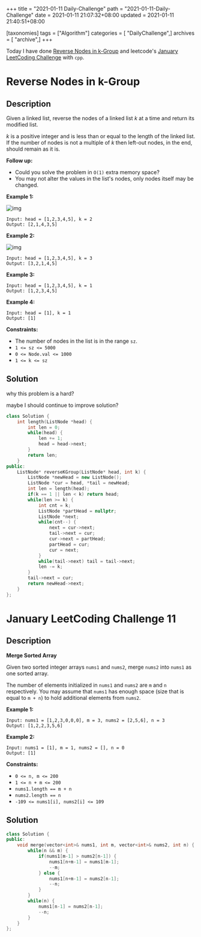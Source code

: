 +++
title = "2021-01-11 Daily-Challenge"
path = "2021-01-11-Daily-Challenge"
date = 2021-01-11 21:07:32+08:00
updated = 2021-01-11 21:40:51+08:00

[taxonomies]
tags = ["Algorithm"]
categories = [ "DailyChallenge",]
archives = [ "archive",]
+++

Today I have done [Reverse Nodes in k-Group](https://leetcode.com/problems/reverse-nodes-in-k-group/) and leetcode's [January LeetCoding Challenge](https://leetcode.com/explore/challenge/card/january-leetcoding-challenge-2021/580/week-2-january-8th-january-14th/3600/) with `cpp`.

<!-- more -->

# Reverse Nodes in k-Group

## Description

Given a linked list, reverse the nodes of a linked list *k* at a time and return its modified list.

*k* is a positive integer and is less than or equal to the length of the linked list. If the number of nodes is not a multiple of *k* then left-out nodes, in the end, should remain as it is.

**Follow up:**

- Could you solve the problem in `O(1)` extra memory space?
- You may not alter the values in the list's nodes, only nodes itself may be changed.

 

**Example 1:**

![img](https://assets.leetcode.com/uploads/2020/10/03/reverse_ex1.jpg)

```
Input: head = [1,2,3,4,5], k = 2
Output: [2,1,4,3,5]
```

**Example 2:**

![img](https://assets.leetcode.com/uploads/2020/10/03/reverse_ex2.jpg)

```
Input: head = [1,2,3,4,5], k = 3
Output: [3,2,1,4,5]
```

**Example 3:**

```
Input: head = [1,2,3,4,5], k = 1
Output: [1,2,3,4,5]
```

**Example 4:**

```
Input: head = [1], k = 1
Output: [1]
```

 

**Constraints:**

- The number of nodes in the list is in the range `sz`.
- `1 <= sz <= 5000`
- `0 <= Node.val <= 1000`
- `1 <= k <= sz`

## Solution

why this problem is a hard?

maybe I should continue to improve solution?

``` cpp
class Solution {
    int length(ListNode *head) {
        int len = 0;
        while(head) {
            len += 1;
            head = head->next;
        }
        return len;
    }
public:
    ListNode* reverseKGroup(ListNode* head, int k) {
        ListNode *newHead = new ListNode();
        ListNode *cur = head, *tail = newHead;
        int len = length(head);
        if(k == 1 || len < k) return head;
        while(len >= k) {
            int cnt = k;
            ListNode *partHead = nullptr;
            ListNode *next;
            while(cnt--) {
                next = cur->next;
                tail->next = cur;
                cur->next = partHead;
                partHead = cur;
                cur = next;
            }
            while(tail->next) tail = tail->next;
            len -= k;
        }
        tail->next = cur;
        return newHead->next;
    }
};
```

# January LeetCoding Challenge 11

## Description

**Merge Sorted Array**

Given two sorted integer arrays `nums1` and `nums2`, merge `nums2` into `nums1` as one sorted array.

The number of elements initialized in `nums1` and `nums2` are `m` and `n` respectively. You may assume that `nums1` has enough space (size that is equal to `m + n`) to hold additional elements from `nums2`.

 

**Example 1:**

```
Input: nums1 = [1,2,3,0,0,0], m = 3, nums2 = [2,5,6], n = 3
Output: [1,2,2,3,5,6]
```

**Example 2:**

```
Input: nums1 = [1], m = 1, nums2 = [], n = 0
Output: [1]
```

 

**Constraints:**

- `0 <= n, m <= 200`
- `1 <= n + m <= 200`
- `nums1.length == m + n`
- `nums2.length == n`
- `-109 <= nums1[i], nums2[i] <= 109`

## Solution

``` cpp
class Solution {
public:
    void merge(vector<int>& nums1, int m, vector<int>& nums2, int n) {
        while(n && m) {
            if(nums1[m-1] > nums2[n-1]) {
                nums1[n+m-1] = nums1[m-1];
                --m;
            } else {
                nums1[n+m-1] = nums2[n-1];
                --n;
            }
        }
        while(n) {
            nums1[n-1] = nums2[n-1];
            --n;
        }
    }
};
```
